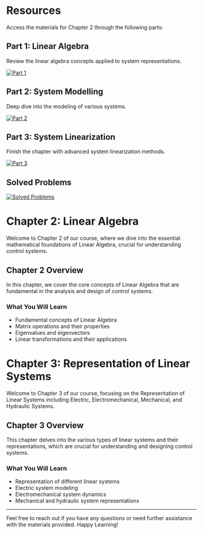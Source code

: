 # Resources

Access the materials for Chapter 2 through the following parts:

## Part 1: Linear Algebra

Review the linear algebra concepts applied to system representations.

[![Part 1](https://img.shields.io/badge/Access-Part%201-blue?style=flat-square&logo=github)](https://github.com/MJAHMADEE/ModernControl2024W/tree/main/Chapter%202%20%26%203%20-%20Linear%20Algebra%20and%20Representation%20of%20Linear%20Systems/Part%201%20-%20Linear%20Algebra)

## Part 2: System Modelling

Deep dive into the modeling of various systems.

[![Part 2](https://img.shields.io/badge/Access-Part%202-blue?style=flat-square&logo=github)](https://github.com/MJAHMADEE/ModernControl2024W/tree/main/Chapter%202%20%26%203%20-%20Linear%20Algebra%20and%20Representation%20of%20Linear%20Systems/Part%202%20-%20System%20Modelling)

## Part 3: System Linearization

Finish the chapter with advanced system linearization methods.

[![Part 3](https://img.shields.io/badge/Access-Part%203-blue?style=flat-square&logo=github)](https://github.com/MJAHMADEE/ModernControl2024W/tree/main/Chapter%202%20%26%203%20-%20Linear%20Algebra%20and%20Representation%20of%20Linear%20Systems/Part%203%20-%20System%20Linearization)

## Solved Problems

[![Solved Problems](https://img.shields.io/badge/Access-Solved%20Problems-green?style=for-the-badge&logo=google-drive)](https://drive.google.com/file/d/1-swjg2uTvLo8DWbczMrxlhqDRK19Hvus/view?usp=sharing)

# Chapter 2: Linear Algebra

Welcome to Chapter 2 of our course, where we dive into the essential mathematical foundations of Linear Algebra, crucial for understanding control systems.

## Chapter 2 Overview

In this chapter, we cover the core concepts of Linear Algebra that are fundamental in the analysis and design of control systems.

### What You Will Learn

- Fundamental concepts of Linear Algebra
- Matrix operations and their properties
- Eigenvalues and eigenvectors
- Linear transformations and their applications
  
# Chapter 3: Representation of Linear Systems

Welcome to Chapter 3 of our course, focusing on the Representation of Linear Systems including Electric, Electromechanical, Mechanical, and Hydraulic Systems.

## Chapter 3 Overview

This chapter delves into the various types of linear systems and their representations, which are crucial for understanding and designing control systems.

### What You Will Learn

- Representation of different linear systems
- Electric system modeling
- Electromechanical system dynamics
- Mechanical and hydraulic system representations

---

Feel free to reach out if you have any questions or need further assistance with the materials provided. Happy Learning!
